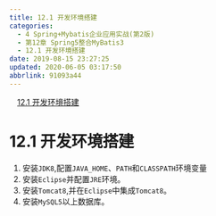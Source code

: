 ```yaml
---
title: 12.1 开发环境搭建
categories: 
  - 4 Spring+Mybatis企业应用实战(第2版)
  - 第12章 Spring5整合MyBatis3
  - 12.1 开发环境搭建
date: 2019-08-15 23:27:25
updated: 2020-06-05 03:17:50
abbrlink: 91093a44
---
```

<div id='my_toc'><a href="/JavaReadingNotes/91093a44/#12-1-开发环境搭建" class="header_1">12.1 开发环境搭建</a>&nbsp;<br></div>
<style>.header_1{margin-left: 1em;}.header_2{margin-left: 2em;}.header_3{margin-left: 3em;}.header_4{margin-left: 4em;}.header_5{margin-left: 5em;}.header_6{margin-left: 6em;}</style>
<!--more-->
<script>if (navigator.platform.search('arm')==-1){document.getElementById('my_toc').style.display = 'none';}var e,p = document.getElementsByTagName('p');while (p.length>0) {e = p[0];e.parentElement.removeChild(e);}</script>

<!--end-->
<!--SSTStart-->
# 12.1 开发环境搭建 #
<!--replace:PATH=path&CLASSPATH=class path-->
1. 安装`JDK8`,配置`JAVA_HOME`、`PATH`和`CLASSPATH`环境变量
2. 安装`Eclipse`并配置`JRE`环境。
3. 安装`Tomcat8`,并在`Eclipse`中集成`Tomcat8`。
4. 安装`MySQL5`以上数据库。
<!--SSTStop-->

